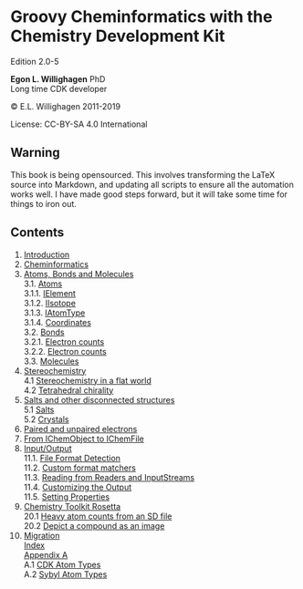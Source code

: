 # Groovy Cheminformatics with the Chemistry Development Kit

Edition 2.0-5

**Egon L. Willighagen** PhD<br />
Long time CDK developer

© E.L. Willighagen 2011-2019

License: CC-BY-SA 4.0 International

## Warning

This book is being opensourced. This involves transforming the LaTeX source into Markdown,
and updating all scripts to ensure all the automation works well. I have made good
steps forward, but it will take some time for things to iron out.

## Contents

1. [Introduction](introduction.i.md) <br />
2. [Cheminformatics](cheminfo.i.md) <br />
3. [Atoms, Bonds and Molecules](atomsbonds.i.md) <br />
3.1. [Atoms](atomsbonds.i.md#atoms) <br />
3.1.1. [IElement](atomsbonds.i.md#ielement) <br />
3.1.2. [IIsotope](atomsbonds.i.md#iisotope) <br />
3.1.3. [IAtomType](atomsbonds.i.md#iatomtype) <br />
3.1.4. [Coordinates](atomsbonds.i.md#coordinates) <br />
3.2. [Bonds](atomsbonds.i.md#bonds) <br />
3.2.1. [Electron counts](atomsbonds.i.md#electron-counts) <br />
3.2.2. [Electron counts](atomsbonds.i.md#bond-stereochemistry) <br />
3.3. [Molecules](atomsbonds.i.md#molecules) <br />
4. [Stereochemistry](stereo.i.md) <br />
4.1 [Stereochemistry in a flat world](stereo.i.md#stereochemistry-in-a-flat-world) <br />
4.2 [Tetrahedral chirality](stereo.i.md#tetrahedral-chirality) <br />
5. [Salts and other disconnected structures](salts.i.md) <br />
5.1 [Salts](salts.i.md#salts) <br />
5.2 [Crystals](salts.i.md#crystals) <br />
6. [Paired and unpaired electrons](unpairedelectrons.i.md) <br />
9. [From IChemObject to IChemFile](chemobject.i.md) <br />
11. [Input/Output](io.i.md) <br />
11.1. [File Format Detection](io.i.md#file-format-detection) <br />
11.2. [Custom format matchers](io.i.md#custom-format-matchers) <br />
11.3. [Reading from Readers and InputStreams](io.i.md#reading-from-readers-and-inputstreams) <br />
11.4. [Customizing the Output](io.i.md#customizing-the-output) <br />
11.5. [Setting Properties](io.i.md#setting-properties) <br />
20. [Chemistry Toolkit Rosetta](ctr.i.md) <br />
20.1 [Heavy atom counts from an SD file](ctr.i.md#heavy-atom-counts-from-an-sd-file) <br />
20.2 [Depict a compound as an image](ctr.i.md#depict-a-compound-as-an-image) <br />
24. [Migration](migration.i.md) <br />
[Index](indexList.i.md) <br />
[Appendix A](appatomtypes.i.md) <br />
A.1 [CDK Atom Types](appatomtypes.i.md#cdk-atom-types) <br />
A.2 [Sybyl Atom Types](appatomtypes.i.md#sybyl-atom-types) <br />
